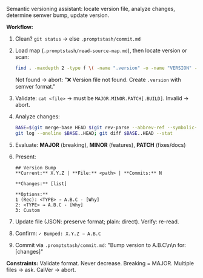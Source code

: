 Semantic versioning assistant: locate version file, analyze changes, determine semver bump, update version.

**Workflow:**

1. Clean? `git status` → else `.promptstash/commit.md`

2. Load map (`.promptstash/read-source-map.md`), then locate version or scan:
   ```bash
   find . -maxdepth 2 -type f \( -name ".version" -o -name "VERSION" -o -name "package.json" -o -name "*.toml" -o -name "*.xml" \) 2>/dev/null
   ```
   Not found → abort: "❌ Version file not found. Create `.version` with semver format."

3. Validate: `cat <file>` → must be `MAJOR.MINOR.PATCH[.BUILD]`. Invalid → abort.

4. Analyze changes:
   ```bash
   BASE=$(git merge-base HEAD $(git rev-parse --abbrev-ref --symbolic-full-name @{u} 2>/dev/null || echo main))
   git log --oneline $BASE..HEAD; git diff $BASE..HEAD --stat
   ```

5. Evaluate: **MAJOR** (breaking), **MINOR** (features), **PATCH** (fixes/docs)

6. Present:
    ```text
    ## Version Bump
    **Current:** X.Y.Z | **File:** <path> | **Commits:** N

    **Changes:** [list]

    **Options:**
    1 (Rec): <TYPE> → A.B.C - [Why]
    2: <TYPE> → A.B.C - [Why]
    3: Custom
    ```

7. Update file (JSON: preserve format; plain: direct). Verify: re-read.

8. Confirm: `✓ Bumped: X.Y.Z → A.B.C`

9. Commit via `.promptstash/commit.md`: "Bump version to A.B.C\n\n<TYPE> for: [changes]"

**Constraints:** Validate format. Never decrease. Breaking = MAJOR. Multiple files → ask. CalVer → abort.

